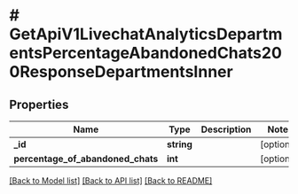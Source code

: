 # # GetApiV1LivechatAnalyticsDepartmentsPercentageAbandonedChats200ResponseDepartmentsInner

## Properties

Name | Type | Description | Notes
------------ | ------------- | ------------- | -------------
**_id** | **string** |  | [optional]
**percentage_of_abandoned_chats** | **int** |  | [optional]

[[Back to Model list]](../../README.md#models) [[Back to API list]](../../README.md#endpoints) [[Back to README]](../../README.md)
